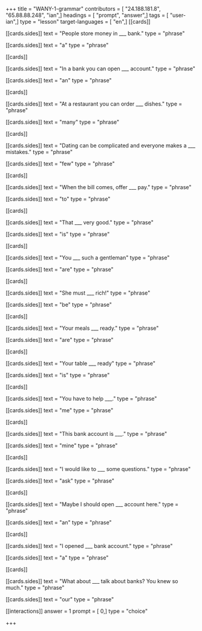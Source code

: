 +++
title = "WANY-1-grammar"
contributors = [ "24.188.181.8", "65.88.88.248", "ian",]
headings = [ "prompt", "answer",]
tags = [ "user-ian",]
type = "lesson"
target-languages = [ "en",]
[[cards]]

[[cards.sides]]
text = "People store money in ___ bank."
type = "phrase"

[[cards.sides]]
text = "a"
type = "phrase"

[[cards]]

[[cards.sides]]
text = "In a bank you can open ___ account."
type = "phrase"

[[cards.sides]]
text = "an"
type = "phrase"

[[cards]]

[[cards.sides]]
text = "At a restaurant you can order ___ dishes."
type = "phrase"

[[cards.sides]]
text = "many"
type = "phrase"

[[cards]]

[[cards.sides]]
text = "Dating can be complicated and everyone makes a ___ mistakes."
type = "phrase"

[[cards.sides]]
text = "few"
type = "phrase"

[[cards]]

[[cards.sides]]
text = "When the bill comes, offer ___ pay."
type = "phrase"

[[cards.sides]]
text = "to"
type = "phrase"

[[cards]]

[[cards.sides]]
text = "That ___ very good."
type = "phrase"

[[cards.sides]]
text = "is"
type = "phrase"

[[cards]]

[[cards.sides]]
text = "You ___ such a gentleman"
type = "phrase"

[[cards.sides]]
text = "are"
type = "phrase"

[[cards]]

[[cards.sides]]
text = "She must ___ rich!"
type = "phrase"

[[cards.sides]]
text = "be"
type = "phrase"

[[cards]]

[[cards.sides]]
text = "Your meals ___ ready."
type = "phrase"

[[cards.sides]]
text = "are"
type = "phrase"

[[cards]]

[[cards.sides]]
text = "Your table ___ ready"
type = "phrase"

[[cards.sides]]
text = "is"
type = "phrase"

[[cards]]

[[cards.sides]]
text = "You have to help ___."
type = "phrase"

[[cards.sides]]
text = "me"
type = "phrase"

[[cards]]

[[cards.sides]]
text = "This bank account is ___."
type = "phrase"

[[cards.sides]]
text = "mine"
type = "phrase"

[[cards]]

[[cards.sides]]
text = "I would like to ___ some questions."
type = "phrase"

[[cards.sides]]
text = "ask"
type = "phrase"

[[cards]]

[[cards.sides]]
text = "Maybe I should open ___ account here."
type = "phrase"

[[cards.sides]]
text = "an"
type = "phrase"

[[cards]]

[[cards.sides]]
text = "I opened ___ bank account."
type = "phrase"

[[cards.sides]]
text = "a"
type = "phrase"

[[cards]]

[[cards.sides]]
text = "What about ___ talk about banks? You knew so much."
type = "phrase"

[[cards.sides]]
text = "our"
type = "phrase"

[[interactions]]
answer = 1
prompt = [ 0,]
type = "choice"

+++
